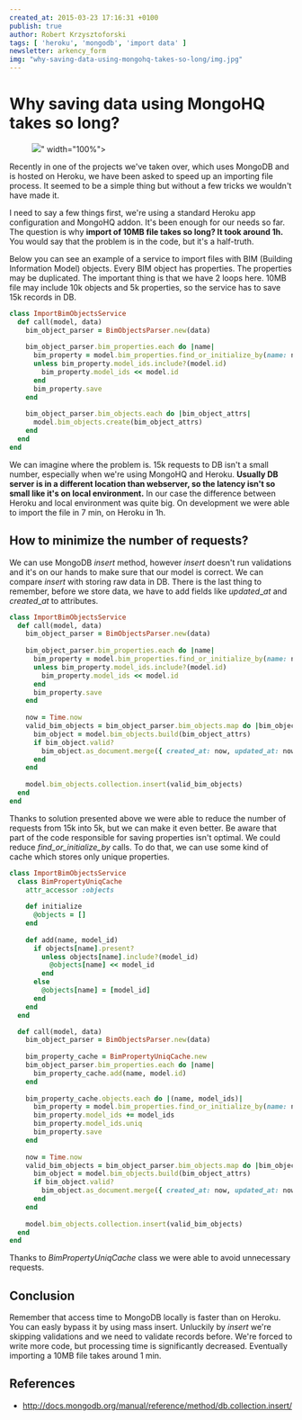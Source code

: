```yaml
---
created_at: 2015-03-23 17:16:31 +0100
publish: true
author: Robert Krzysztoforski
tags: [ 'heroku', 'mongodb', 'import data' ]
newsletter: arkency_form
img: "why-saving-data-using-mongohq-takes-so-long/img.jpg"
---
```


# Why saving data using MongoHQ takes so long?

<p>
  <figure>
    <img src="<%= src_fit("why-saving-data-using-mongohq-takes-so-long/img.jpg") %>" width="100%">
  </figure>
</p>

Recently in one of the projects we've taken over, which uses MongoDB and is hosted on Heroku, we have been asked to speed up an importing file process.
It seemed to be a simple thing but without a few tricks we wouldn't have made it.

<!-- more -->

I need to say a few things first, we're using a standard Heroku app configuration and MongoHQ addon. 
It's been enough for our needs so far. The question is why **import of 10MB file takes so long? It took around 1h.**
You would say that the problem is in the code, but it's a half-truth. 

Below you can see an example of a service to import files with BIM (Building Information Model) objects.
Every BIM object has properties. The properties may be duplicated. The important thing is that we have 2 loops here.
10MB file may include 10k objects and 5k properties, so the service has to save 15k records in DB. 

```ruby
class ImportBimObjectsService
  def call(model, data)
    bim_object_parser = BimObjectsParser.new(data)
    
    bim_object_parser.bim_properties.each do |name|
      bim_property = model.bim_properties.find_or_initialize_by(name: name)
      unless bim_property.model_ids.include?(model.id)
        bim_property.model_ids << model.id
      end
      bim_property.save
    end
    
    bim_object_parser.bim_objects.each do |bim_object_attrs|
      model.bim_objects.create(bim_object_attrs)
    end
  end
end
```

We can imagine where the problem is. 15k requests to DB isn't a small number, especially when we're using MongoHQ and Heroku.
**Usually DB server is in a different location than webserver, so the latency isn't so small like it's on local environment.**
In our case the difference between Heroku and local environment was quite big. On development we were able to import the file in 7 min, on Heroku in 1h.

## How to minimize the number of requests?
We can use MongoDB _insert_ method, however _insert_ doesn't run validations and it's on our hands to make sure that our model is correct. We can compare _insert_ with storing raw data in DB. There is the last thing to remember, before we store data, we have to add fields like _updated_\__at_ and _created_\__at_ to attributes.

```ruby
class ImportBimObjectsService
  def call(model, data)
    bim_object_parser = BimObjectsParser.new(data)
    
    bim_object_parser.bim_properties.each do |name|
      bim_property = model.bim_properties.find_or_initialize_by(name: name)
      unless bim_property.model_ids.include?(model.id)
        bim_property.model_ids << model.id
      end
      bim_property.save
    end
    
    now = Time.now
    valid_bim_objects = bim_object_parser.bim_objects.map do |bim_object_attrs|
      bim_object = model.bim_objects.build(bim_object_attrs)
      if bim_object.valid?
        bim_object.as_document.merge({ created_at: now, updated_at: now })
      end
    end
    
    model.bim_objects.collection.insert(valid_bim_objects)
  end
end
```

Thanks to solution presented above we were able to reduce the number of requests from 15k into 5k, but we can make it even better. Be aware that part of the code responsible for saving properties isn't optimal. We could reduce _find\_or\_initialize\_by_ calls. To do that, we can use some kind of cache which stores only unique properties.

```ruby
class ImportBimObjectsService
  class BimPropertyUniqCache
    attr_accessor :objects
  
    def initialize
      @objects = []
    end
    
    def add(name, model_id)
      if objects[name].present?
        unless objects[name].include?(model_id)
          @objects[name] << model_id
        end
      else
        @objects[name] = [model_id]
      end
    end
  end

  def call(model, data)
    bim_object_parser = BimObjectsParser.new(data)
    
    bim_property_cache = BimPropertyUniqCache.new
    bim_object_parser.bim_properties.each do |name|
      bim_property_cache.add(name, model.id)
    end
    
    bim_property_cache.objects.each do |(name, model_ids)|
      bim_property = model.bim_properties.find_or_initialize_by(name: name)
      bim_property.model_ids += model_ids
      bim_property.model_ids.uniq
      bim_property.save
    end
    
    now = Time.now
    valid_bim_objects = bim_object_parser.bim_objects.map do |bim_object_attrs|
      bim_object = model.bim_objects.build(bim_object_attrs)
      if bim_object.valid?
        bim_object.as_document.merge({ created_at: now, updated_at: now })
      end
    end
    
    model.bim_objects.collection.insert(valid_bim_objects)
  end
end
```

Thanks to _BimPropertyUniqCache_ class we were able to avoid unnecessary requests.

## Conclusion

Remember that access time to MongoDB locally is faster than on Heroku. You can easly bypass it by using mass insert. Unluckily by _insert_ we're skipping validations and we need to validate records before. We're forced to write more code, but processing time is significantly decreased. Eventually importing a 10MB file takes around 1 min.

## References
- http://docs.mongodb.org/manual/reference/method/db.collection.insert/
